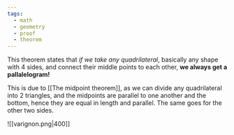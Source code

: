 ```yaml
---
tags:
  - math
  - geometry
  - proof
  - theorem
---
```

This theorem states that *if we take any quadrilateral*, basically any shape with 4 sides, and connect their middle points to each other, **we always get a pallalelogram!**

This is due to [[The midpoint theorem]], as we can divide any quadrilateral into 2 triangles, and the midpoints are parallel to one another and the bottom, hence they are equal in length and parallel. The same goes for the other two sides.

![[varignon.png|400]]
